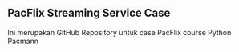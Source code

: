 ## PacFlix Streaming Service Case

Ini merupakan GitHub Repository untuk case PacFlix course Python Pacmann